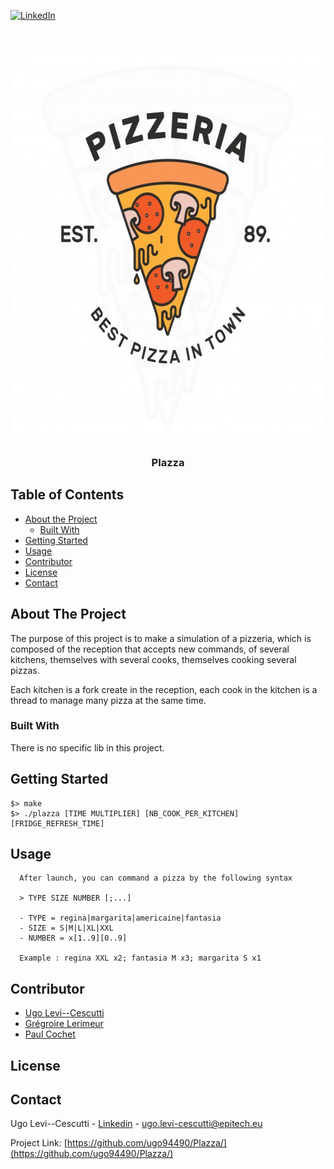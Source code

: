 <!--[![Stargazers][stars-shield]][stars-url]-->
[![LinkedIn][linkedin-shield]][linkedin-url]



<!-- PROJECT LOGO -->
<br />
<p align="center">
  <a href="https://github.com/ugo94490/Plazza/">
    <img src="plazza.jpg" alt="Logo" width="626" height="626">
  </a>

  <h3 align="center">Plazza</h3>
</p>



<!-- TABLE OF CONTENTS -->
## Table of Contents

* [About the Project](#about-the-project)
  * [Built With](#built-with)
* [Getting Started](#getting-started)
* [Usage](#usage)
* [Contributor](#contributor)
* [License](#license)
* [Contact](#contact)



<!-- ABOUT THE PROJECT -->
## About The Project

The purpose of this project is to make  a simulation of a pizzeria, which is composed of the reception that accepts new commands, of several kitchens, themselves
with several cooks, themselves cooking several pizzas.

Each kitchen is a fork create in the reception, each cook in the kitchen is a thread to manage many pizza at the same time.

### Built With

There is no specific lib in this project.

<!-- GETTING STARTED -->
## Getting Started

```
$> make
$> ./plazza [TIME MULTIPLIER] [NB_COOK_PER_KITCHEN] [FRIDGE_REFRESH_TIME]
```


<!-- USAGE EXAMPLES -->
## Usage
```
  After launch, you can command a pizza by the following syntax
  
  > TYPE SIZE NUMBER [;...]

  - TYPE = regina|margarita|americaine|fantasia
  - SIZE = S|M|L|XL|XXL
  - NUMBER = x[1..9][0..9]

  Example : regina XXL x2; fantasia M x3; margarita S x1
```


<!-- CONTRIBUTING -->
## Contributor

* [Ugo Levi--Cescutti](https://github.com/ugo94490)
* [Grégroire Lerimeur](https://github.com/lerimeur)
* [Paul Cochet](https://github.com/Paul-Cochet)


<!-- LICENSE -->
## License



<!-- CONTACT -->
## Contact

Ugo Levi--Cescutti - [Linkedin](https://www.linkedin.com/in/ugo-levi-cescutti/) - ugo.levi-cescutti@epitech.eu

Project Link: [https://github.com/ugo94490/Plazza/](https://github.com/ugo94490/Plazza/)

[stars-shield]: https://img.shields.io/github/stars/ugo94490/Plazza/.svg?style=flat-square
[stars-url]: https://github.com/ugo94490/Plazza/stargazers
[linkedin-shield]: https://img.shields.io/badge/-LinkedIn-black.svg?style=flat-square&logo=linkedin&colorB=555
[linkedin-url]: https://www.linkedin.com/in/ugo-levi-cescutti/
